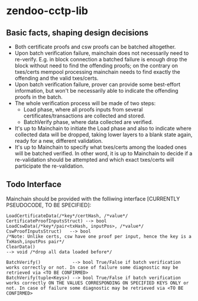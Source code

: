 # zendoo-cctp-lib

## Basic facts, shaping design decisions
* Both certificate proofs and csw proofs can be batched altogether.
* Upon batch verification failure, mainchain does not necessarily need to re-verify. E.g. in block connection a batched failure is enough drop the block without need to find the offending proofs; on the contrary on txes/certs mempool processing mainchain needs to find exactly the offending and the valid txes/certs.
* Upon batch verification failure, prover can provide some best-effort information, but won't be necessarily able to indicate the offending proofs in the batch.
* The whole verification process will be made of two steps:
  - Load phase, where all proofs inputs from several certificates/transactions are collected and stored.
  - BatchVerify phase, where data collected are verified.
*  It's up to Mainchain to initiate the Load phase and also to indicate where collected data will be dropped, taking lower layers to a blank state again, ready for a new, different validation.
*  It's up to Mainchain to specify what txes/certs among the loaded ones will be batched verified. In other word, it is up to Mainchain to decide if a re-validation should be attempted and which exact txes/certs will participate the re-validation.


## Todo Interface
Mainchain should be provided with the folliwing interface \[CURRENTLY PSEUDOCODE, TO BE SPECIFIED\]:
```
LoadCertificateData(/*key*/certHash, /*value*/ CertificateProofInputsStruct) --> bool
LoadCswData(/*key*/pair<txHash, inputPos>, /*value*/ CswProofInputsStruct)   --> bool
/*Note: Unlike certs, csw have one proof per input, hence the key is a TxHash,inputPos pair*/
ClearData()                                                                  --> void /*drop all data loaded before*/

BatchVerify()            --> bool True/False if batch verification works correctly or not. In case of failure some diagnostic may be retrieved via <TO BE CONFIRMED>
BatchVerify(tuple<Keys>) --> bool True/False if batch verification works correctly ON THE VALUES CORRESPONDING ON SPECIFIED KEYS ONLY or not. In case of failure some diagnostic may be retrieved via <TO BE CONFIRMED>

```
